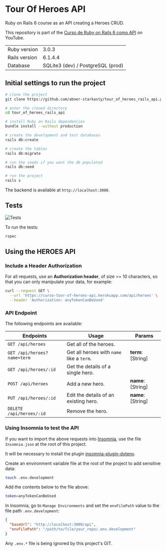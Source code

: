 # Tour Of Heroes API

Ruby on Rails 6 course as an API creating a Heroes CRUD.

This repository is part of the [Curso de Ruby on Rails 6 como API](https://www.youtube.com/watch?v=gTR6lx00Nac&list=PLqsayW8DhUmuvgOX08aXYk6Y-HGrdYg20) on YouTube.

<table>
  <tr>
    <td>Ruby version</td>
    <td>
      3.0.3
    </td>
  </tr>
  <tr>
    <td>Rails version</td>
    <td>
      6.1.4.4
    </td>
  </tr>
  <tr>
    <td>Database</td>
    <td>
      SQLite3 (dev) / PostgreSQL (prod)
    </td>
  </tr>
</table>

## Initial settings to run the project

```bash
# clone the project
git clone https://github.com/abner-starkasty/tour_of_heroes_rails_api.git

# enter the cloned directory
cd tour_of_heroes_rails_api

# install Ruby on Rails dependencies
bundle install --without production

# create the development and test databases
rails db:create

# create the tables
rails db:migrate

# run the seeds if you want the db populated
rails db:seed

# run the project
rails s
```

The backend is available at `http://localhost:3000`.

## Tests

![Tests](https://github.com/peimelo/curso_tour_of_heroes_api/actions/workflows/ruby.yml/badge.svg)

To run the tests:

```bash
rspec
```

## Using the HEROES API

### Include a Header Authorization

For all requests, use an **Authorization header**, of size >= 10 characters, so that you can only manipulate your data, for example:

```bash
curl --request GET \
  --url 'https://curso-tour-of-heroes-api.herokuapp.com/api/heroes' \
  --header 'Authorization: anyTokenCanBeUsed'
```

### API Endpoint

The following endpoints are available:

| Endpoints                   | Usage                                     | Params             |
| --------------------------- | ----------------------------------------- | ------------------ |
| `GET /api/heroes`           | Get all of the heroes.                    |                    |
| `GET /api/heroes?name=term` | Get all heroes with `name` like a `term`. | **term**: [String] |
| `GET /api/heroes/:id`       | Get the details of a single hero.         |                    |
| `POST /api/heroes`          | Add a new hero.                           | **name**: [String] |
| `PUT /api/heroes/:id`       | Edit the details of an existing hero.     | **name**: [String] |
| `DELETE /api/heroes/:id`    | Remove the hero.                          |                    |

### Using Insomnia to test the API

If you want to import the above requests into [Insomnia](https://insomnia.rest/download), use the file `Insomnia.json` at the root of this project.

It will be necessary to install the plugin [insomnia-plugin-dotenv](https://insomnia.rest/plugins/insomnia-plugin-dotenv).

Create an environment variable file at the root of the project to add sensitive data:

```bash
touch .env.development
```

Add the contents below to the file above:

```bash
token=anyTokenCanBeUsed
```

In Insomnia, go to `Manage Environments` and set the `envFilePath` value to the file path `.env.development`:

```json
{
  "baseUrl": "http://localhost:3000/api",
  "envFilePath": "/path/to/file/your_repo/.env.development"
}
```

Any `.env.*` file is being ignored by this project's GIT.
